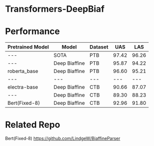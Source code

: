 # Transformers-DeepBiaf


# Performance

| Pretrained Model  | Model | Dataset | UAS | LAS |
| ------------- | ------------- |------------- |------------- |-------------|
| ---  | SOTA | PTB  |  97.42 | 96.26		
| ---  | Deep Biaffine | PTB  |  95.87 | 94.22	
| roberta_base  | Deep Biaffine | PTB  |  96.60  | 95.21
| ---| ---| ---| ---| ---|
| electra-base  | Deep Biaffine | CTB  |  90.66  | 87.07
| ---  | Deep Biaffine | CTB  |  89.30 | 88.23
| Bert(Fixed-8)  | Deep Biaffine | CTB  |  92.96 | 91.80

#  Related Repo
Bert(Fixed-8)  https://github.com/LindgeW/BiaffineParser
